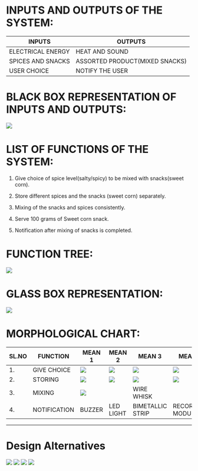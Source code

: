 # INPUTS AND OUTPUTS OF THE SYSTEM:



|INPUTS|OUTPUTS|
|--|--|
|ELECTRICAL ENERGY|HEAT AND SOUND|
|SPICES AND SNACKS|ASSORTED PRODUCT(MIXED SNACKS)|
|USER CHOICE|NOTIFY THE USER|



# BLACK BOX REPRESENTATION OF INPUTS AND OUTPUTS:

![](https://github.com/f-division-2019-2020-odd/Repo-03/blob/master/black%20box.png?raw=true)




# LIST OF FUNCTIONS OF THE SYSTEM:

1. Give choice of spice level(salty/spicy) to be mixed with snacks(sweet corn).

2. Store different spices and the snacks (sweet corn) separately.

3. Mixing of the snacks and spices consistently.

4. Serve 100 grams of Sweet corn snack.

5. Notification after mixing of snacks is completed.





# FUNCTION TREE:




![](https://github.com/f-division-2019-2020-odd/Repo-03/blob/master/FUNCTION%20CHART.png?raw=true)








# GLASS BOX REPRESENTATION:
![](https://github.com/f-division-2019-2020-odd/Repo-03/blob/master/GLASS%20BOX.png?raw=true)






# MORPHOLOGICAL CHART:


|SL.NO|FUNCTION|MEAN 1|MEAN 2|MEAN 3|MEAN 4|
|--|--|--|--|--|--|
|1.|GIVE CHOICE|![](https://images-na.ssl-images-amazon.com/images/I/219Hg8lpB5L.jpg)|![](https://shop.siroelettronica.it/277-large_default/tastiera-meccanica-4x4.jpg)|![](https://media.rs-online.com/t_large/F8610270-01.jpg)|![](https://cloud.addictivetips.com/wp-content/uploads/2019/05/bluetooth.jpg)|
|2.|STORING|![](https://i.pinimg.com/236x/76/58/74/765874e9126c060d2feac954758422d8--woodworking-plans-woodworking-projects.jpg)|![](https://images-na.ssl-images-amazon.com/images/I/61YwpQVRPiL._SX466_.jpg)|![](https://i.ebayimg.com/images/g/UdkAAOSwGkZZcZTY/s-l300.jpg)|![](https://in.all.biz/img/in/catalog/568939.jpeg)|
|3.|MIXING|![](https://www.jfservice.se/pub_images/medium/PSGBAP170PW004QH_1822.jpg)||WIRE WHISK||
|4.|NOTIFICATION|BUZZER|LED LIGHT|BIMETALLIC STRIP|RECORDING MODULE|


***

# Design Alternatives

![](https://github.com/f-division-2019-2020-odd/Repo-03/blob/master/IMG-20190915-WA0013.jpg?raw=true)
![](https://github.com/f-division-2019-2020-odd/Repo-03/blob/master/IMG-20190915-WA0011.jpg?raw=true)
![](https://github.com/f-division-2019-2020-odd/Repo-03/blob/master/IMG-20190915-WA0010.jpg?raw=true)
![](https://github.com/f-division-2019-2020-odd/Repo-03/blob/master/IMG-20190915-WA0007.jpg?raw=true)


 